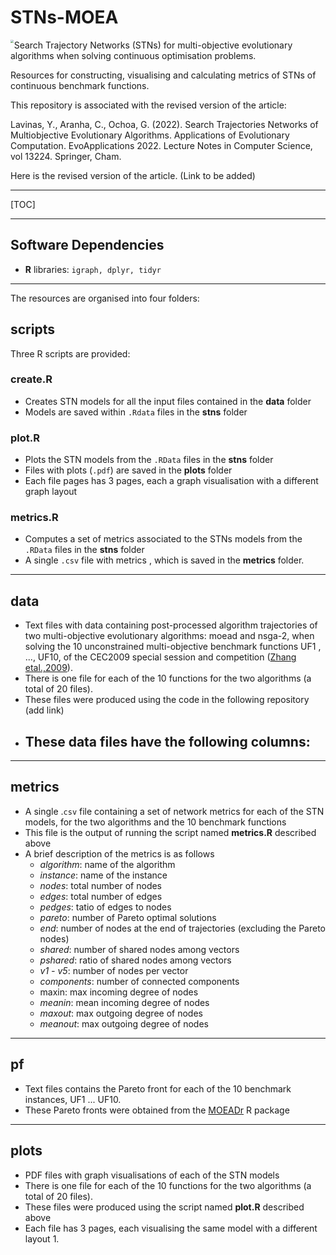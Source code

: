 # STNs-MOEA


<img align="left" src="/plots/stn-icon.png" style="zoom:30%;" />

Search Trajectory Networks (STNs) for multi-objective evolutionary algorithms when solving continuous optimisation problems.

Resources for constructing, visualising and calculating metrics of STNs of continuous benchmark functions.

This repository is associated with the revised version of the article:

Lavinas, Y., Aranha, C., Ochoa, G. (2022). Search Trajectories Networks of Multiobjective Evolutionary Algorithms. Applications of Evolutionary Computation. EvoApplications 2022. Lecture Notes in Computer Science, vol 13224. Springer, Cham.

Here is the  revised version of the article.  (Link to be added)

------



[TOC]

------

## Software Dependencies

- **R** libraries: `igraph, dplyr, tidyr`

------

The resources are organised into four folders:

## scripts

Three R scripts are provided:

### create.R 

- Creates  STN models for all the input files contained in the **data** folder
- Models are saved within  `.Rdata` files in the **stns** folder

### plot.R 

- Plots the STN models from the `.RData` files in the **stns** folder
- Files with plots (`.pdf`) are  saved in the **plots** folder
- Each file pages has 3 pages, each a graph visualisation with a different graph layout

### metrics.R 

- Computes a set of metrics associated to the STNs models from the `.RData` files in the **stns** folder
- A single `.csv` file with metrics , which is saved in the **metrics** folder.

------

## data

- Text files with data containing post-processed algorithm trajectories of two multi-objective evolutionary algorithms: moead and nsga-2, when solving the 10 unconstrained  multi-objective benchmark functions UF1 , ..., UF10, of the CEC2009 special session and competition ([Zhang etal.,2009](https://www.researchgate.net/publication/265432807_Multiobjective_optimization_Test_Instances_for_the_CEC_2009_Special_Session_and_Competition)). 
- There is one file for each of the 10 functions for the two algorithms (a total of 20 files). 
- These files were produced using the code in the following repository (add link)
- These data files have the following columns:
  - 

------

## metrics

- A single .`csv` file containing a set of network metrics for each of the STN models, for the two algorithms and the 10 benchmark functions
- This file is the output of running the script named **metrics.R** described above
- A brief description of the metrics is as follows
  - *algorithm*: name of the algorithm 
  - *instance*: name of the instance 
  - *nodes*:   total number of nodes
  - *edges*:   total number of edges
  - *pedges*:  tatio of edges to nodes
  - *pareto*: number of Pareto optimal solutions
  - *end*:  number of nodes at the end of trajectories (excluding the Pareto nodes)
  - *shared*: number of shared nodes among vectors 
  - *pshared*: ratio of shared nodes among vectors    
  - *v1 - v5*: number of nodes per vector
  - *components*: number of connected components
  - maxin:  max incoming degree of nodes
  - *meanin*: mean incoming degree of nodes
  - *maxout*: max outgoing degree of nodes
  - *meanout*: max outgoing degree of nodes

------

## pf

- Text files contains the Pareto front for each of the 10 benchmark instances, UF1 ... UF10. 
- These Pareto fronts were obtained from the  [MOEADr](https://fcampelo.github.io/MOEADr/) R package

------

## plots

- PDF files with graph visualisations of each of the STN models
- There is one file for each of the 10 functions for the two algorithms (a total of 20 files). 
- These files were produced using the script named **plot.R** described above
- Each file has 3 pages, each visualising the same model with a different layout
  1. 
